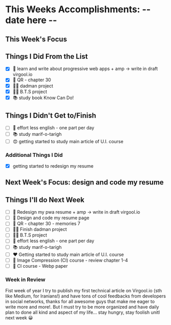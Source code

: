 # This Weeks Accomplishments: -- date here --

## This Week's Focus

## Things I Did From the List

* [x] 📝 learn and write about progressive web apps + amp -> write in draft virgool.io
* [x] 📖 QR - chapter 30
* [x] 👨‍💻 dadman project
* [x] 👨‍💻 B.T.S project
* [x] 📚 study book Know Can Do!

## Things I Didn't Get to/Finish

* [ ] 💬 effort less english - one part per day
* [ ] 📚 study marif-o-tarigh
* [ ] 😍 getting started to study main article of U.I. course

### Additional Things I Did

* [x] getting started to redesign my resume

## Next Week's Focus: design and code my resume

## Things I'll do Next Week

* [ ] 📝 Redesign my pwa resume + amp -> write in draft virgool.io
* [ ] 💖 Design and code my resume page
* [ ] 📖 QR - chapter 30 - memories 7
* [ ] 👨‍💻 Finish dadman project
* [ ] 👨‍💻 B.T.S project
* [ ] 💬 effort less english - one part per day
* [ ] 📚 study marif-o-tarigh
* [ ] ❤️ Getting started to study main article of U.I. course
* [ ] 📒 Image Compression (CI) course - review chapter 1-4
* [ ] 📃 CI course - Webp paper

### Week in Review

Fist week of year I try to publish my first technical article on Virgool.io (sth like Medium, for Iranians!) and have tons of cool feedbacks from developers in social networks, thanks for all awesome guys that make me eager to write more and more!. But I must try to be more organized and have daily plan to done all kind and aspect of my life... stay hungry, stay foolish unitl next week 😀
